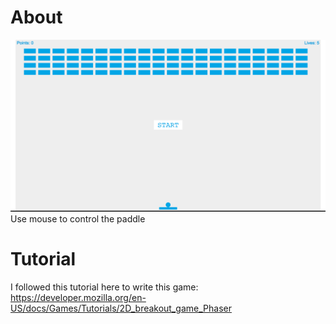 # About 
<img src="screenshot.png"> 
Use mouse to control the paddle 

# Tutorial 
I followed this tutorial here to write this game: 
https://developer.mozilla.org/en-US/docs/Games/Tutorials/2D_breakout_game_Phaser
